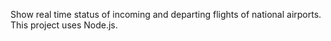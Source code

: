 Show real time status of incoming and departing flights of national airports. This project uses Node.js.
